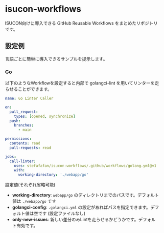 # isucon-workflows
ISUCON向けに導入できる GitHub Reusable Workflows をまとめたリポジトリです。

## 設定例

言語ごとに簡単に導入できるサンプルを提示します。

### Go

以下のようなWorkflowを設定すると内部で golangci-lint を用いてリンターを走らせることができます。

```yaml
name: Go Linter Caller

on:
  pull_request:
    types: [opened, synchronize]
  push:
    branches:
      - main

permissions:
  contents: read
  pull-requests: read

jobs:
  call-linter:
    uses: stefafafan/isucon-workflows/.github/workflows/golang.yml@v1
    with:
      working-directory: './webapp/go'
```

設定値(それぞれ省略可能)
- **working-directory**: `webapp/go` のディレクトリまでのパスです。デフォルト値は `./webapp/go` です
- **golangci-config**: `.golangci.yml` の設定があればパスを指定できます。デフォルト値は空です (設定ファイルなし)
- **only-new-issues**: 新しい差分のみLintを走らせるかどうかです。デフォルト有効です。
